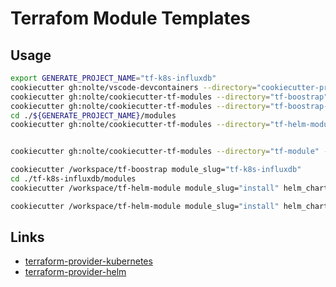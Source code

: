 # Terrafom Module Templates


## Usage

```bash
export GENERATE_PROJECT_NAME="tf-k8s-influxdb"
cookiecutter gh:nolte/vscode-devcontainers --directory="cookiecutter-project" project_slug="${GENERATE_PROJECT_NAME}" project_type="devops" extra_dockerfile="n" -f
cookiecutter gh:nolte/cookiecutter-tf-modules --directory="tf-boostrap" project_slug="${GENERATE_PROJECT_NAME}" --checkout feature/tf-helm-modules -f
cookiecutter gh:nolte/cookiecutter-tf-modules --directory="tf-boostrap-test" project_slug="${GENERATE_PROJECT_NAME}" --checkout feature/tf-helm-modules -f
cd ./${GENERATE_PROJECT_NAME}/modules
cookiecutter gh:nolte/cookiecutter-tf-modules --directory="tf-helm-module" --checkout feature/tf-helm-modules -f


cookiecutter gh:nolte/cookiecutter-tf-modules --directory="tf-module" --checkout feature/tf-helm-modules -f

cookiecutter /workspace/tf-boostrap module_slug="tf-k8s-influxdb"
cd ./tf-k8s-influxdb/modules
cookiecutter /workspace/tf-helm-module module_slug="install" helm_chart="influxdb" helm_chart_repository="https://helm.influxdata.com/"

cookiecutter /workspace/tf-helm-module module_slug="install" helm_chart="keycloak" helm_chart_repository="https://codecentric.github.io/helm-charts"
```


## Links

* [terraform-provider-kubernetes](https://www.terraform.io/docs/providers/kubernetes/index.html)
* [terraform-provider-helm](https://www.terraform.io/docs/providers/helm/index.html)